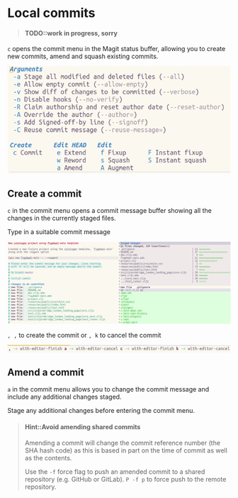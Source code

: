 # Local commits

> #### TODO::work in progress, sorry

`c` opens the commit menu in the Magit status buffer, allowing you to create new commits, amend and squash existing commits.

![Spacemacs Magit - commit menu](/images/spacemacs-magit-commit-menu.png)

## Create a commit

`c` in the commit menu opens a commit message buffer showing all the changes in the currently staged files.

Type in a suitable commit message

![Spacemacs Magit - message buffer](/images/spacemacs-magit-commit-message-buffer.png)

`, ,` to create the commit or `, k` to cancel the commit

![Spacemacs Magit - commit or cancel](/images/spacemacs-magit-commit-message-menu.png)


## Amend a commit

`a` in the commit menu allows you to change the commit message and include any additional changes staged.

Stage any additional changes before entering the commit menu.

> #### Hint::Avoid amending shared commits
> Amending a commit will change the commit reference number (the SHA hash code) as this is based in part on the time of commit as well as the contents.
>
> Use the `-f` force flag to push an amended commit to a shared repository (e.g. GitHub or GitLab).
> `P -f p` to force push to the remote repository.
